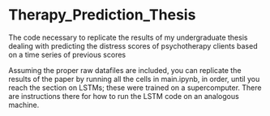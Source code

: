 # Therapy_Prediction_Thesis
The code necessary to replicate the results of my undergraduate thesis dealing with predicting the distress scores of psychotherapy clients based on a time series of previous scores

Assuming the proper raw datafiles are included, you can replicate the results of the paper by running all the cells in
main.ipynb, in order, until you reach the section on LSTMs; these were trained on a supercomputer.
There are instructions there for how to run the LSTM code on an analogous machine.